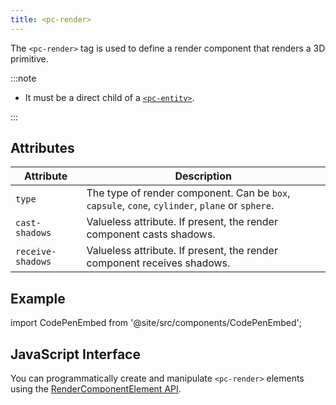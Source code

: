 ```yaml
---
title: <pc-render>
---
```


The `<pc-render>` tag is used to define a render component that renders a 3D primitive.

:::note

* It must be a direct child of a [`<pc-entity>`](pc-entity.md).

:::

## Attributes

| Attribute | Description |
| --- | --- |
| `type` | The type of render component. Can be `box`, `capsule`, `cone`, `cylinder`, `plane` or `sphere`. |
| `cast-shadows` | Valueless attribute. If present, the render component casts shadows. |
| `receive-shadows` | Valueless attribute. If present, the render component receives shadows. |

## Example

import CodePenEmbed from '@site/src/components/CodePenEmbed';

<CodePenEmbed id="NPKMrLy" title="<pc-render> example" />

## JavaScript Interface

You can programmatically create and manipulate `<pc-render>` elements using the [RenderComponentElement API](https://api.playcanvas.com/classes/EngineWebComponents.RenderComponentElement.html).
